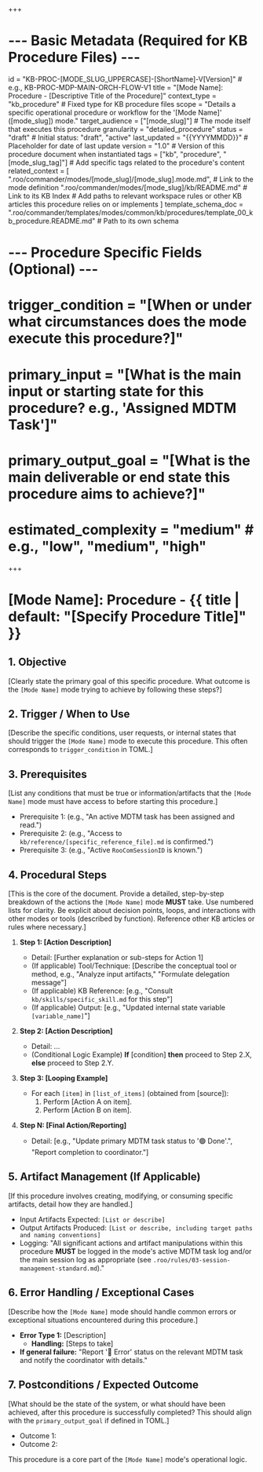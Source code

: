 +++
# --- Basic Metadata (Required for KB Procedure Files) ---
id = "KB-PROC-[MODE_SLUG_UPPERCASE]-[ShortName]-V[Version]" # e.g., KB-PROC-MDP-MAIN-ORCH-FLOW-V1
title = "[Mode Name]: Procedure - [Descriptive Title of the Procedure]"
context_type = "kb_procedure" # Fixed type for KB procedure files
scope = "Details a specific operational procedure or workflow for the '[Mode Name]' ([mode_slug]) mode."
target_audience = ["[mode_slug]"] # The mode itself that executes this procedure
granularity = "detailed_procedure"
status = "draft" # Initial status: "draft", "active"
last_updated = "{{YYYYMMDD}}" # Placeholder for date of last update
version = "1.0" # Version of this procedure document when instantiated
tags = ["kb", "procedure", "[mode_slug_tag]"] # Add specific tags related to the procedure's content
related_context = [
    ".roo/commander/modes/[mode_slug]/[mode_slug].mode.md", # Link to the mode definition
    ".roo/commander/modes/[mode_slug]/kb/README.md" # Link to its KB Index
    # Add paths to relevant workspace rules or other KB articles this procedure relies on or implements
]
template_schema_doc = ".roo/commander/templates/modes/common/kb/procedures/template_00_kb_procedure.README.md" # Path to its own schema

# --- Procedure Specific Fields (Optional) ---
# trigger_condition = "[When or under what circumstances does the mode execute this procedure?]"
# primary_input = "[What is the main input or starting state for this procedure? e.g., 'Assigned MDTM Task']"
# primary_output_goal = "[What is the main deliverable or end state this procedure aims to achieve?]"
# estimated_complexity = "medium" # e.g., "low", "medium", "high"
+++

# [Mode Name]: Procedure - {{ title | default: "[Specify Procedure Title]" }}

## 1. Objective

[Clearly state the primary goal of this specific procedure. What outcome is the `[Mode Name]` mode trying to achieve by following these steps?]

## 2. Trigger / When to Use

[Describe the specific conditions, user requests, or internal states that should trigger the `[Mode Name]` mode to execute this procedure. This often corresponds to `trigger_condition` in TOML.]

## 3. Prerequisites

[List any conditions that must be true or information/artifacts that the `[Mode Name]` mode must have access to before starting this procedure.]
*   Prerequisite 1: (e.g., "An active MDTM task has been assigned and read.")
*   Prerequisite 2: (e.g., "Access to `kb/reference/[specific_reference_file].md` is confirmed.")
*   Prerequisite 3: (e.g., "Active `RooComSessionID` is known.")

## 4. Procedural Steps

[This is the core of the document. Provide a detailed, step-by-step breakdown of the actions the `[Mode Name]` mode **MUST** take. Use numbered lists for clarity. Be explicit about decision points, loops, and interactions with other modes or tools (described by function). Reference other KB articles or rules where necessary.]

1.  **Step 1: [Action Description]**
    *   Detail: [Further explanation or sub-steps for Action 1]
    *   (If applicable) Tool/Technique: [Describe the conceptual tool or method, e.g., "Analyze input artifacts," "Formulate delegation message"]
    *   (If applicable) KB Reference: [e.g., "Consult `kb/skills/specific_skill.md` for this step"]
    *   (If applicable) Output: [e.g., "Updated internal state variable `[variable_name]`"]

2.  **Step 2: [Action Description]**
    *   Detail: ...
    *   (Conditional Logic Example) **If** [condition] **then** proceed to Step 2.X, **else** proceed to Step 2.Y.

3.  **Step 3: [Looping Example]**
    *   For each `[item]` in `[list_of_items]` (obtained from [source]):
        1.  Perform [Action A on item].
        2.  Perform [Action B on item].

4.  **Step N: [Final Action/Reporting]**
    *   Detail: [e.g., "Update primary MDTM task status to '🟢 Done'.", "Report completion to coordinator."]

## 5. Artifact Management (If Applicable)

[If this procedure involves creating, modifying, or consuming specific artifacts, detail how they are handled.]
*   Input Artifacts Expected: `[List or describe]`
*   Output Artifacts Produced: `[List or describe, including target paths and naming conventions]`
*   Logging: "All significant actions and artifact manipulations within this procedure **MUST** be logged in the mode's active MDTM task log and/or the main session log as appropriate (see `.roo/rules/03-session-management-standard.md`)."

## 6. Error Handling / Exceptional Cases

[Describe how the `[Mode Name]` mode should handle common errors or exceptional situations encountered during this procedure.]
*   **Error Type 1:** [Description]
    *   **Handling:** [Steps to take]
*   **If general failure:** "Report '🔴 Error' status on the relevant MDTM task and notify the coordinator with details."

## 7. Postconditions / Expected Outcome

[What should be the state of the system, or what should have been achieved, after this procedure is successfully completed? This should align with the `primary_output_goal` if defined in TOML.]
*   Outcome 1:
*   Outcome 2:

This procedure is a core part of the `[Mode Name]` mode's operational logic.